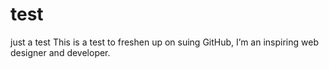 # test
just a test 
This is a test to freshen up on suing GitHub, I’m an inspiring web designer and developer. 
